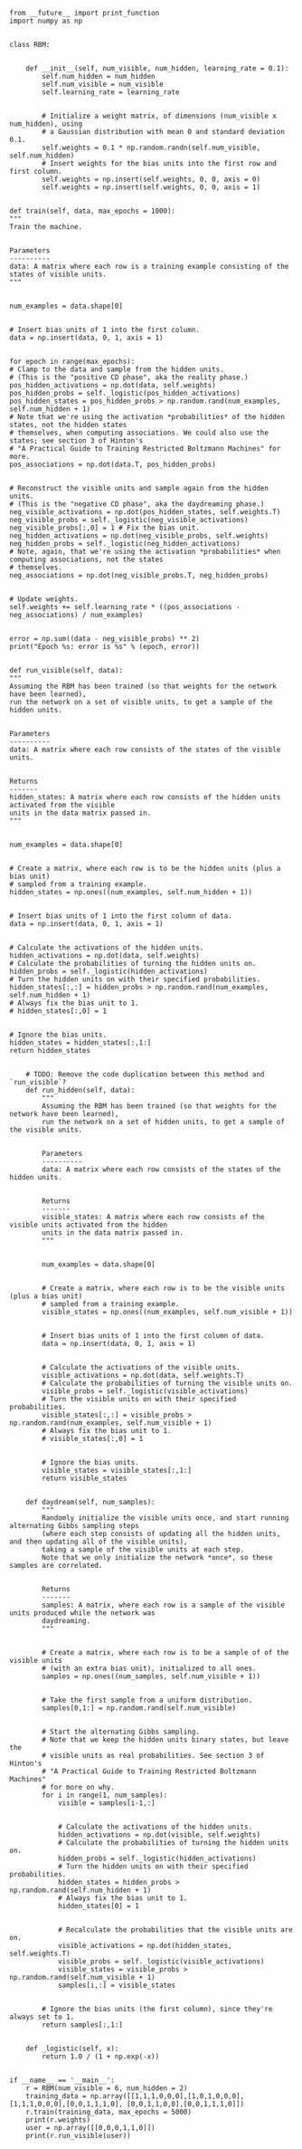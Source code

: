     from __future__ import print_function
    import numpy as np


    class RBM:


        def __init__(self, num_visible, num_hidden, learning_rate = 0.1):
            self.num_hidden = num_hidden
            self.num_visible = num_visible
            self.learning_rate = learning_rate


            # Initialize a weight matrix, of dimensions (num_visible x num_hidden), using
            # a Gaussian distribution with mean 0 and standard deviation 0.1.
            self.weights = 0.1 * np.random.randn(self.num_visible, self.num_hidden)
            # Insert weights for the bias units into the first row and first column.
            self.weights = np.insert(self.weights, 0, 0, axis = 0)
            self.weights = np.insert(self.weights, 0, 0, axis = 1)


    def train(self, data, max_epochs = 1000):
    """
    Train the machine.


    Parameters
    ----------
    data: A matrix where each row is a training example consisting of the states of visible units.
    """


    num_examples = data.shape[0]


    # Insert bias units of 1 into the first column.
    data = np.insert(data, 0, 1, axis = 1)


    for epoch in range(max_epochs):
    # Clamp to the data and sample from the hidden units.
    # (This is the "positive CD phase", aka the reality phase.)
    pos_hidden_activations = np.dot(data, self.weights)
    pos_hidden_probs = self._logistic(pos_hidden_activations)
    pos_hidden_states = pos_hidden_probs > np.random.rand(num_examples, self.num_hidden + 1)
    # Note that we're using the activation *probabilities* of the hidden states, not the hidden states
    # themselves, when computing associations. We could also use the states; see section 3 of Hinton's
    # "A Practical Guide to Training Restricted Boltzmann Machines" for more.
    pos_associations = np.dot(data.T, pos_hidden_probs)


    # Reconstruct the visible units and sample again from the hidden units.
    # (This is the "negative CD phase", aka the daydreaming phase.)
    neg_visible_activations = np.dot(pos_hidden_states, self.weights.T)
    neg_visible_probs = self._logistic(neg_visible_activations)
    neg_visible_probs[:,0] = 1 # Fix the bias unit.
    neg_hidden_activations = np.dot(neg_visible_probs, self.weights)
    neg_hidden_probs = self._logistic(neg_hidden_activations)
    # Note, again, that we're using the activation *probabilities* when computing associations, not the states
    # themselves.
    neg_associations = np.dot(neg_visible_probs.T, neg_hidden_probs)


    # Update weights.
    self.weights += self.learning_rate * ((pos_associations - neg_associations) / num_examples)


    error = np.sum((data - neg_visible_probs) ** 2)
    print("Epoch %s: error is %s" % (epoch, error))


    def run_visible(self, data):
    """
    Assuming the RBM has been trained (so that weights for the network have been learned),
    run the network on a set of visible units, to get a sample of the hidden units.


    Parameters
    ----------
    data: A matrix where each row consists of the states of the visible units.


    Returns
    -------
    hidden_states: A matrix where each row consists of the hidden units activated from the visible
    units in the data matrix passed in.
    """


    num_examples = data.shape[0]


    # Create a matrix, where each row is to be the hidden units (plus a bias unit)
    # sampled from a training example.
    hidden_states = np.ones((num_examples, self.num_hidden + 1))


    # Insert bias units of 1 into the first column of data.
    data = np.insert(data, 0, 1, axis = 1)


    # Calculate the activations of the hidden units.
    hidden_activations = np.dot(data, self.weights)
    # Calculate the probabilities of turning the hidden units on.
    hidden_probs = self._logistic(hidden_activations)
    # Turn the hidden units on with their specified probabilities.
    hidden_states[:,:] = hidden_probs > np.random.rand(num_examples, self.num_hidden + 1)
    # Always fix the bias unit to 1.
    # hidden_states[:,0] = 1


    # Ignore the bias units.
    hidden_states = hidden_states[:,1:]
    return hidden_states


        # TODO: Remove the code duplication between this method and `run_visible`?
        def run_hidden(self, data):
            """
            Assuming the RBM has been trained (so that weights for the network have been learned),
            run the network on a set of hidden units, to get a sample of the visible units.


            Parameters
            ----------
            data: A matrix where each row consists of the states of the hidden units.


            Returns
            -------
            visible_states: A matrix where each row consists of the visible units activated from the hidden
            units in the data matrix passed in.
            """


            num_examples = data.shape[0]


            # Create a matrix, where each row is to be the visible units (plus a bias unit)
            # sampled from a training example.
            visible_states = np.ones((num_examples, self.num_visible + 1))


            # Insert bias units of 1 into the first column of data.
            data = np.insert(data, 0, 1, axis = 1)


            # Calculate the activations of the visible units.
            visible_activations = np.dot(data, self.weights.T)
            # Calculate the probabilities of turning the visible units on.
            visible_probs = self._logistic(visible_activations)
            # Turn the visible units on with their specified probabilities.
            visible_states[:,:] = visible_probs > np.random.rand(num_examples, self.num_visible + 1)
            # Always fix the bias unit to 1.
            # visible_states[:,0] = 1


            # Ignore the bias units.
            visible_states = visible_states[:,1:]
            return visible_states


        def daydream(self, num_samples):
            """
            Randomly initialize the visible units once, and start running alternating Gibbs sampling steps
            (where each step consists of updating all the hidden units, and then updating all of the visible units),
            taking a sample of the visible units at each step.
            Note that we only initialize the network *once*, so these samples are correlated.


            Returns
            -------
            samples: A matrix, where each row is a sample of the visible units produced while the network was
            daydreaming.
            """


            # Create a matrix, where each row is to be a sample of of the visible units
            # (with an extra bias unit), initialized to all ones.
            samples = np.ones((num_samples, self.num_visible + 1))


            # Take the first sample from a uniform distribution.
            samples[0,1:] = np.random.rand(self.num_visible)


            # Start the alternating Gibbs sampling.
            # Note that we keep the hidden units binary states, but leave the
            # visible units as real probabilities. See section 3 of Hinton's
            # "A Practical Guide to Training Restricted Boltzmann Machines"
            # for more on why.
            for i in range(1, num_samples):
                visible = samples[i-1,:]


                # Calculate the activations of the hidden units.
                hidden_activations = np.dot(visible, self.weights)
                # Calculate the probabilities of turning the hidden units on.
                hidden_probs = self._logistic(hidden_activations)
                # Turn the hidden units on with their specified probabilities.
                hidden_states = hidden_probs > np.random.rand(self.num_hidden + 1)
                # Always fix the bias unit to 1.
                hidden_states[0] = 1


                # Recalculate the probabilities that the visible units are on.
                visible_activations = np.dot(hidden_states, self.weights.T)
                visible_probs = self._logistic(visible_activations)
                visible_states = visible_probs > np.random.rand(self.num_visible + 1)
                samples[i,:] = visible_states


            # Ignore the bias units (the first column), since they're always set to 1.
            return samples[:,1:]


        def _logistic(self, x):
            return 1.0 / (1 + np.exp(-x))


    if __name__ == '__main__':
        r = RBM(num_visible = 6, num_hidden = 2)
        training_data = np.array([[1,1,1,0,0,0],[1,0,1,0,0,0],[1,1,1,0,0,0],[0,0,1,1,1,0], [0,0,1,1,0,0],[0,0,1,1,1,0]])
        r.train(training_data, max_epochs = 5000)
        print(r.weights)
        user = np.array([[0,0,0,1,1,0]])
        print(r.run_visible(user))



